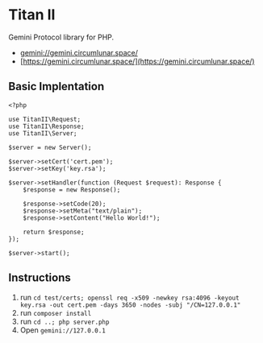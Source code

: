 # Titan II

Gemini Protocol library for PHP. 

 - [gemini://gemini.circumlunar.space/](gemini://gemini.circumlunar.space/)
 - [https://gemini.circumlunar.space/](https://gemini.circumlunar.space/)

## Basic Implentation

```
<?php

use TitanII\Request;
use TitanII\Response;
use TitanII\Server;

$server = new Server();

$server->setCert('cert.pem');
$server->setKey('key.rsa');

$server->setHandler(function (Request $request): Response {
    $response = new Response();

    $response->setCode(20);
    $response->setMeta("text/plain");
    $response->setContent("Hello World!");

    return $response;
});

$server->start();
```

## Instructions 

1. run `cd test/certs; openssl req -x509 -newkey rsa:4096 -keyout key.rsa -out cert.pem -days 3650 -nodes -subj "/CN=127.0.0.1"`
2. run `composer install`
3. run `cd ..; php server.php`
4. Open `gemini://127.0.0.1`
